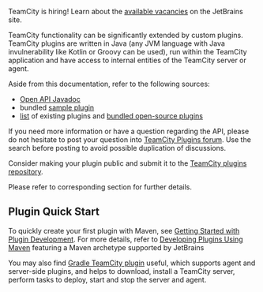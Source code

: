 [//]: # (title: Developing TeamCity Plugins)
[//]: # (auxiliary-id: Developing+TeamCity+Plugins.html)


<tip>

TeamCity is hiring! Learn about the [available vacancies](https://www.jetbrains.com/careers/jobs/?team=TeamCity) on the JetBrains site.
</tip>

TeamCity functionality can be significantly extended by custom plugins. TeamCity plugins are written in Java (any JVM language with Java invulnerability like Kotlin or Groovy can be used), run within the TeamCity application and have access to internal entities of the TeamCity server or agent.

Aside from this documentation, refer to the following sources:
* [Open API Javadoc](http://javadoc.jetbrains.net/teamcity/openapi/current/)
* bundled [sample plugin](bundled-development-package.md#BundledDevelopmentPackage-SamplePlugin)
* [list](https://plugins.jetbrains.com/teamcity) of existing plugins and [bundled open-source plugins](https://confluence.jetbrains.com/display/TW/Open-source+Bundled+Plugins)

If you need more information or have a question regarding the API, please do not hesitate to post your question into [TeamCity Plugins forum](https://teamcity-support.jetbrains.com/hc/en-us/community/topics/200366719-TeamCity-Plugin-Development). Use the search before posting to avoid possible duplication of discussions.

Consider making your plugin public and submit it to the [TeamCity plugins repository](https://plugins.jetbrains.com/teamcity).

Please refer to corresponding section for further details.

[//]: # (See "Developing TeamCity Pluginsd118e57.txt" for more information.)    

## Plugin Quick Start

To quickly create your first plugin with Maven, see [Getting Started with Plugin Development](getting-started-with-plugin-development.md). 
For more details, refer to [Developing Plugins Using Maven](developing-plugins-using-maven.md) featuring a  Maven archetype supported by JetBrains

 
You may also find [Gradle TeamCity plugin](https://github.com/rodm/gradle-teamcity-plugin) useful, which supports agent and server\-side plugins, and helps to download, install a TeamCity server, perform tasks to deploy, start and stop the server and agent.


